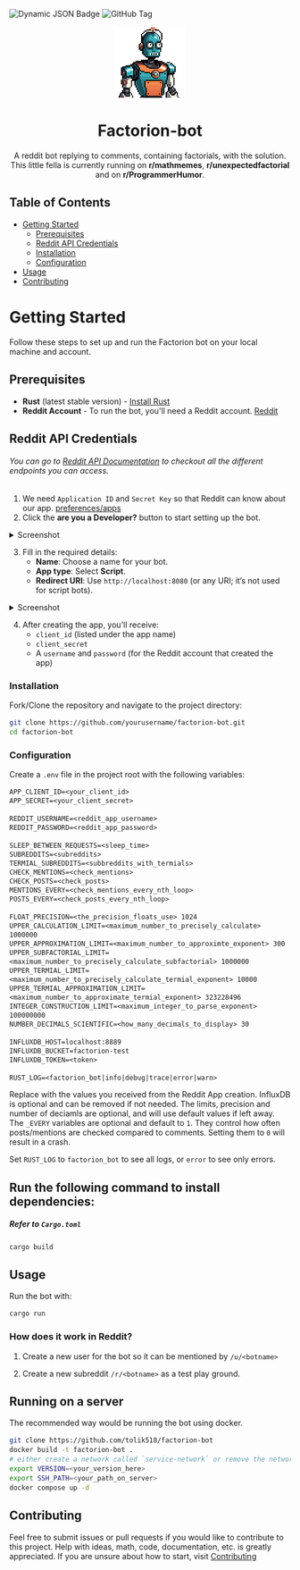 ![Dynamic JSON Badge](https://img.shields.io/badge/dynamic/json?url=https%3A%2F%2Fapi.github.com%2Frepos%2Ftolik518%2Ffactorion-bot%2Fdeployments%3Fper_page%3D1&query=%24.0.ref&label=Deployed%20version&prefix=v) ![GitHub Tag](https://img.shields.io/github/v/tag/tolik518/factorion-bot?label=Current%20version)

<p align="center">
    <img alt="Factorion-Logo which looks like a robot from futurama" src=".github/image_pixelart_transparent.png" width="128px">
</p>

<h1 align="center"> Factorion-bot </h1>

<p align="center"> 
A reddit bot replying to comments, containing factorials, with the solution.  
This little fella is currently running on <b>r/mathmemes</b>, <b>r/unexpectedfactorial</b> and on <b>r/ProgrammerHumor</b>. 
</p>

## Table of Contents

- [Getting Started](#getting-started)
  - [Prerequisites](#prerequisites)
  - [Reddit API Credentials](#reddit-api-credentials)
  - [Installation](#installation)
  - [Configuration](#configuration)
- [Usage](#usage)
- [Contributing](#contributing)

# Getting Started

Follow these steps to set up and run the Factorion bot on your local machine and account.

## Prerequisites
- **Rust** (latest stable version) - [Install Rust](https://www.rust-lang.org/tools/install)
- **Reddit Account** - To run the bot, you'll need a Reddit account. [Reddit](https://www.reddit.com/)
  
## Reddit API Credentials
###### You can go to [Reddit API Documentation](https://www.reddit.com/dev/api) to checkout all the different endpoints you can access. 
1. We need `Application ID` and `Secret Key` so that Reddit can know about our app. [preferences/apps](https://www.reddit.com/prefs/apps)
2. Click the <b>are you a Developer?</b> button to start setting up the bot.

<details>
<summary>Screenshot</summary>
<img src="https://github.com/user-attachments/assets/140056ac-91ce-4178-8703-19451357adce" \>
</details>

3. Fill in the required details:
   - **Name**: Choose a name for your bot.
   - **App type**: Select **Script**.
   - **Redirect URI**: Use `http://localhost:8080` (or any URI; it’s not used for script bots).
     
<details>
<summary>Screenshot</summary>
    <img src="https://github.com/user-attachments/assets/2450994a-14cf-4f46-9f71-518ceb0c59f5" \>
</details>

4. After creating the app, you'll receive:
   - `client_id` (listed under the app name)
   - `client_secret`
   - A `username` and `password` (for the Reddit account that created the app)


### Installation

Fork/Clone the repository and navigate to the project directory:

```bash
git clone https://github.com/yourusername/factorion-bot.git
cd factorion-bot
```

### Configuration

Create a `.env` file in the project root with the following variables:

```env
APP_CLIENT_ID=<your_client_id>
APP_SECRET=<your_client_secret>

REDDIT_USERNAME=<reddit_app_username>
REDDIT_PASSWORD=<reddit_app_password>

SLEEP_BETWEEN_REQUESTS=<sleep_time>
SUBREDDITS=<subreddits>
TERMIAL_SUBREDDITS=<subbreddits_with_termials>
CHECK_MENTIONS=<check_mentions>
CHECK_POSTS=<check_posts>
MENTIONS_EVERY=<check_mentions_every_nth_loop>
POSTS_EVERY=<check_posts_every_nth_loop>

FLOAT_PRECISION=<the_precision_floats_use> 1024
UPPER_CALCULATION_LIMIT=<maximum_number_to_precisely_calculate> 1000000
UPPER_APPROXIMATION_LIMIT=<maximum_number_to_approximte_exponent> 300
UPPER_SUBFACTORIAL_LIMIT=<maximum_number_to_precisely_calculate_subfactorial> 1000000
UPPER_TERMIAL_LIMIT=<maximum_number_to_precisely_calculate_termial_exponent> 10000
UPPER_TERMIAL_APPROXIMATION_LIMIT=<maximum_number_to_approximate_termial_exponent> 323228496
INTEGER_CONSTRUCTION_LIMIT=<maximum_integer_to_parse_exponent> 100000000
NUMBER_DECIMALS_SCIENTIFIC=<how_many_decimals_to_display> 30

INFLUXDB_HOST=localhost:8889
INFLUXDB_BUCKET=factorion-test
INFLUXDB_TOKEN=<token>

RUST_LOG=<factorion_bot|info|debug|trace|error|warn>
```

Replace with the values you received from the Reddit App creation.
InfluxDB is optional and can be removed if not needed.
The limits, precision and number of deciamls are optional, and will use default values if left away.
The `_EVERY` variables are optional and default to `1`.
They control how often posts/mentions are checked compared to comments.
Setting them to `0` will result in a crash.

Set `RUST_LOG` to `factorion_bot` to see all logs, or `error` to see only errors.

## Run the following command to install dependencies:

##### Refer to `Cargo.toml`

```bash
cargo build
```

## Usage

Run the bot with:

```bash
cargo run
```
### How does it work in Reddit?
1. Create a new user for the bot so it can be mentioned by `/u/<botname>`

2. Create a new subreddit `/r/<botname>` as a test play ground.

## Running on a server
The recommended way would be running the bot using docker.

```bash
git clone https://github.com/tolik518/factorion-bot
docker build -t factorion-bot .
# either create a network called `service-network` or remove the network if not needed
export VERSION=<your_version_here>
export SSH_PATH=<your_path_on_server>
docker compose up -d
```


## Contributing

Feel free to submit issues or pull requests if you would like to contribute to this project.
Help with ideas, math, code, documentation, etc. is greatly appreciated.
If you are unsure about how to start, visit [Contributing](CONTRIBUTING.md)

